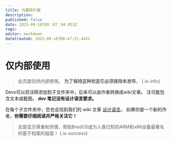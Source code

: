 ```yaml
---
title: 内置碎片箱
description:
published: false
date: 2025-09-16T09：07：04.053Z
tags:
editor: markdown
dateCreated: 2025-09-16T08:47:51.442Z
---
```


# 仅内部使用

> 此页面仅供内部使用。 **为了保持这种状态它必须保持未发布**。
> {.is-info}

Devs可以将注释添加到子文件夹中，后来可以由作者转换成wiki文章。 注可能包含文本或截图。 **dev 笔记没有设计语言要求。**

在每个子文件夹中，您也会找到我们的 wiki 文章 [设计语言](/en/internal-bred-stuff/design-language)。 如果你是一个新的作者，**你需要仔细阅读并严格关注它！**

> 总是显示尊重和热情，帮助BredOS成为人类已知的ARM和x86设备最著名的基于档案的磁盘！
> {.is-success}
